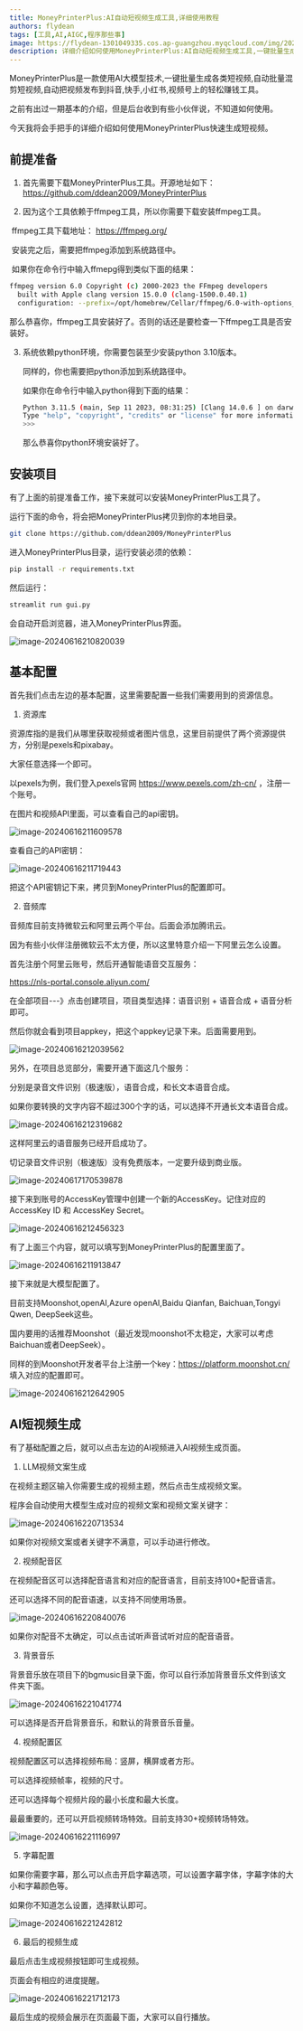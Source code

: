 ```yaml
---
title: MoneyPrinterPlus:AI自动短视频生成工具,详细使用教程
authors: flydean
tags: [工具,AI,AIGC,程序那些事]
image: https://flydean-1301049335.cos.ap-guangzhou.myqcloud.com/img/202406162108034.png
description: 详细介绍如何使用MoneyPrinterPlus:AI自动短视频生成工具,一键批量生成各类短视频。一键混剪短视频。
---
```


MoneyPrinterPlus是一款使用AI大模型技术,一键批量生成各类短视频,自动批量混剪短视频,自动把视频发布到抖音,快手,小红书,视频号上的轻松赚钱工具。

之前有出过一期基本的介绍，但是后台收到有些小伙伴说，不知道如何使用。

今天我将会手把手的详细介绍如何使用MoneyPrinterPlus快速生成短视频。



## 前提准备

1. 首先需要下载MoneyPrinterPlus工具。开源地址如下：https://github.com/ddean2009/MoneyPrinterPlus

2. 因为这个工具依赖于ffmpeg工具，所以你需要下载安装ffmpeg工具。

​	ffmpeg工具下载地址： https://ffmpeg.org/ 

​	安装完之后，需要把ffmpeg添加到系统路径中。

​	如果你在命令行中输入ffmepg得到类似下面的结果：

```bash
ffmpeg version 6.0 Copyright (c) 2000-2023 the FFmpeg developers
  built with Apple clang version 15.0.0 (clang-1500.0.40.1)
  configuration: --prefix=/opt/homebrew/Cellar/ffmpeg/6.0-with-options_4 --enable-shared --cc=clang --host-cflags= --host-ldflags='-Wl,-ld_classic' --enable-gpl --enable-libaom --enable-libdav1d --enable-libmp3lame --enable-libopus --enable-libsnappy --enable-libtheora --enable-libvorbis --enable-libvpx --enable-libx264 --enable-libx265 --enable-libfontconfig --enable-libfreetype --enable-frei0r --enable-libass --enable-demuxer=dash --enable-opencl --enable-audiotoolbox --enable-videotoolbox --enable-neon --disable-htmlpages --enable-libopenjpeg --enable-librsvg
```

​	那么恭喜你，ffmpeg工具安装好了。否则的话还是要检查一下ffmpeg工具是否安装好。

3. 系统依赖python环境，你需要包装至少安装python 3.10版本。

   同样的，你也需要把python添加到系统路径中。

   如果你在命令行中输入python得到下面的结果：

   ```bash
   Python 3.11.5 (main, Sep 11 2023, 08:31:25) [Clang 14.0.6 ] on darwin
   Type "help", "copyright", "credits" or "license" for more information.
   >>>
   ```

   那么恭喜你python环境安装好了。

## 安装项目

有了上面的前提准备工作，接下来就可以安装MoneyPrinterPlus工具了。 

运行下面的命令，将会把MoneyPrinterPlus拷贝到你的本地目录。

```bash
git clone https://github.com/ddean2009/MoneyPrinterPlus
```

进入MoneyPrinterPlus目录，运行安装必须的依赖：

```bash
pip install -r requirements.txt
```

然后运行：

```bash
streamlit run gui.py
```

会自动开启浏览器，进入MoneyPrinterPlus界面。

![image-20240616210820039](https://flydean-1301049335.cos.ap-guangzhou.myqcloud.com/img/202406162108034.png)

## 基本配置

首先我们点击左边的基本配置，这里需要配置一些我们需要用到的资源信息。

1. 资源库

资源库指的是我们从哪里获取视频或者图片信息，这里目前提供了两个资源提供方，分别是pexels和pixabay。

大家任意选择一个即可。

以pexels为例，我们登入pexels官网 https://www.pexels.com/zh-cn/ ，注册一个账号。

在图片和视频API里面，可以查看自己的api密钥。

![image-20240616211609578](https://flydean-1301049335.cos.ap-guangzhou.myqcloud.com/img/202406162116765.png)

查看自己的API密钥：

![image-20240616211719443](https://flydean-1301049335.cos.ap-guangzhou.myqcloud.com/img/202406162117120.png)



把这个API密钥记下来，拷贝到MoneyPrinterPlus的配置即可。

2. 音频库

音频库目前支持微软云和阿里云两个平台。后面会添加腾讯云。

因为有些小伙伴注册微软云不太方便，所以这里特意介绍一下阿里云怎么设置。

首先注册个阿里云账号，然后开通智能语音交互服务：

https://nls-portal.console.aliyun.com/

在全部项目---》点击创建项目，项目类型选择：语音识别 + 语音合成 + 语音分析即可。

然后你就会看到项目appkey，把这个appkey记录下来。后面需要用到。

![image-20240616212039562](https://flydean-1301049335.cos.ap-guangzhou.myqcloud.com/img/202406162120894.png)



另外，在项目总览部分，需要开通下面这几个服务：

分别是录音文件识别（极速版），语音合成，和长文本语音合成。

如果你要转换的文字内容不超过300个字的话，可以选择不开通长文本语音合成。 



![image-20240616212319682](https://flydean-1301049335.cos.ap-guangzhou.myqcloud.com/img/202406162123709.png)



这样阿里云的语音服务已经开启成功了。

切记录音文件识别（极速版）没有免费版本，一定要升级到商业版。

![image-20240617170539878](https://flydean-1301049335.cos.ap-guangzhou.myqcloud.com/img/202406171705894.png)

接下来到账号的AccessKey管理中创建一个新的AccessKey。记住对应的AccessKey ID 和 AccessKey Secret。 

![image-20240616212456323](https://flydean-1301049335.cos.ap-guangzhou.myqcloud.com/img/202406162124097.png)

有了上面三个内容，就可以填写到MoneyPrinterPlus的配置里面了。



![image-20240616211913847](https://flydean-1301049335.cos.ap-guangzhou.myqcloud.com/img/202406162119522.png)

接下来就是大模型配置了。

目前支持Moonshot,openAI,Azure openAI,Baidu Qianfan, Baichuan,Tongyi Qwen, DeepSeek这些。

国内要用的话推荐Moonshot（最近发现moonshot不太稳定，大家可以考虑Baichuan或者DeepSeek）。 

同样的到Moonshot开发者平台上注册一个key：https://platform.moonshot.cn/ 填入对应的配置即可。



![image-20240616212642905](https://flydean-1301049335.cos.ap-guangzhou.myqcloud.com/img/202406162126626.png)

## AI短视频生成

有了基础配置之后，就可以点击左边的AI视频进入AI视频生成页面。

1. LLM视频文案生成

在视频主题区输入你需要生成的视频主题，然后点击生成视频文案。

程序会自动使用大模型生成对应的视频文案和视频文案关键字：

![image-20240616220713534](https://flydean-1301049335.cos.ap-guangzhou.myqcloud.com/img/202406162207402.png)

如果你对视频文案或者关键字不满意，可以手动进行修改。



2. 视频配音区

在视频配音区可以选择配音语言和对应的配音语言，目前支持100+配音语言。

还可以选择不同的配音语速，以支持不同使用场景。

![image-20240616220840076](https://flydean-1301049335.cos.ap-guangzhou.myqcloud.com/img/202406162208006.png)

如果你对配音不太确定，可以点击试听声音试听对应的配音语音。



3. 背景音乐

背景音乐放在项目下的bgmusic目录下面，你可以自行添加背景音乐文件到该文件夹下面。

![image-20240616221041774](https://flydean-1301049335.cos.ap-guangzhou.myqcloud.com/img/202406162210686.png)

可以选择是否开启背景音乐，和默认的背景音乐音量。



4. 视频配置区

视频配置区可以选择视频布局：竖屏，横屏或者方形。

可以选择视频帧率，视频的尺寸。

还可以选择每个视频片段的最小长度和最大长度。

最最重要的，还可以开启视频转场特效。目前支持30+视频转场特效。

![image-20240616221116997](https://flydean-1301049335.cos.ap-guangzhou.myqcloud.com/img/202406162211618.png)



5. 字幕配置

如果你需要字幕，那么可以点击开启字幕选项，可以设置字幕字体，字幕字体的大小和字幕颜色等。

如果你不知道怎么设置，选择默认即可。

![image-20240616221242812](https://flydean-1301049335.cos.ap-guangzhou.myqcloud.com/img/202406162212891.png)



6. 最后的视频生成

最后点击生成视频按钮即可生成视频。

页面会有相应的进度提醒。

![image-20240616221712173](https://flydean-1301049335.cos.ap-guangzhou.myqcloud.com/img/202406162217977.png)

最后生成的视频会展示在页面最下面，大家可以自行播放。



